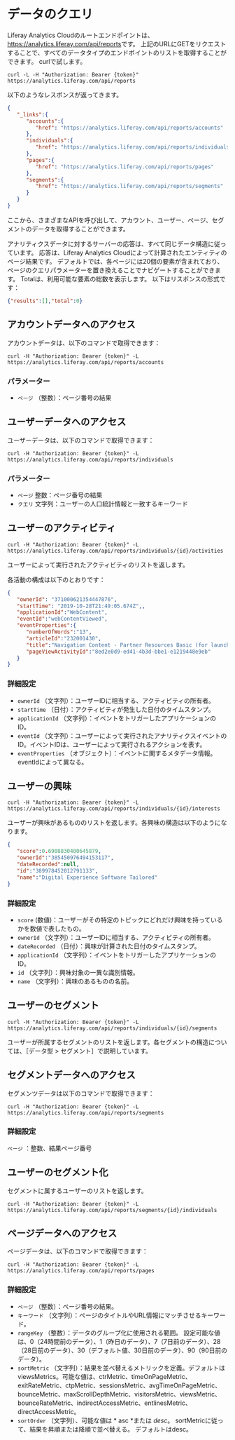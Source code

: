 # データのクエリ

Liferay Analytics Cloudのルートエンドポイントは、 <https://analytics.liferay.com/api/reports>です。 上記のURLにGETをリクエストすることで、すべてのデータタイプのエンドポイントのリストを取得することができます。 curlで試します。

```
curl -L -H "Authorization: Bearer {token}" https://analytics.liferay.com/api/reports
```

以下のようなレスポンスが返ってきます。

```json
{
   "_links":{
      "accounts":{
         "href": "https://analytics.liferay.com/api/reports/accounts"
      },
      "individuals":{
         "href": "https://analytics.liferay.com/api/reports/individuals"
      },
      "pages":{
         "href": "https://analytics.liferay.com/api/reports/pages"
      },
      "segments":{
         "href": "https://analytics.liferay.com/api/reports/segments"
      }
   }
}
```

ここから、さまざまなAPIを呼び出して、アカウント、ユーザー、ページ、セグメントのデータを取得することができます。

アナリティクスデータに対するサーバーの応答は、すべて同じデータ構造に従っています。 応答は、Liferay Analytics Cloudによって計算されたエンティティのページ結果です。 デフォルトでは、各ページには20個の要素が含まれており、ページのクエリパラメーターを置き換えることでナビゲートすることができます。 Totalは、利用可能な要素の総数を表示します。 以下はリスポンスの形式です：

```json
{"results":[],"total":0}
```

## アカウントデータへのアクセス

アカウントデータは、以下のコマンドで取得できます：

```
curl -H "Authorization: Bearer {token}" -L https://analytics.liferay.com/api/reports/accounts
```

### パラメーター

* `ページ` （整数）：ページ番号の結果

## ユーザーデータへのアクセス

ユーザーデータは、以下のコマンドで取得できます：

```
curl -H "Authorization: Bearer {token}" -L https://analytics.liferay.com/api/reports/individuals
```

### パラメーター

* `ページ` 整数：ページ番号の結果
* `クエリ` 文字列：ユーザーの人口統計情報と一致するキーワード

## ユーザーのアクティビティ

```
curl -H "Authorization: Bearer {token}" -L https://analytics.liferay.com/api/reports/individuals/{id}/activities
```

ユーザーによって実行されたアクティビティのリストを返します。

各活動の構成は以下のとおりです：

```json
{
   "ownerId": "371000621354447876",
   "startTime": "2019-10-28T21:49:05.674Z",,
   "applicationId":"WebContent",
   "eventId":"webContentViewed",
   "eventProperties":{
      "numberOfWords":"13",
      "articleId":"232001430",
      "title":"Navigation Content - Partner Resources Basic (for launch)",
      "pageViewActivityId":"8ed2e0d9-ed41-4b3d-bbe1-e1219448e9eb"
   }
}
```

### 詳細設定

* `ownerId` （文字列）：ユーザーIDに相当する、アクティビティの所有者。
* `startTime` （日付）：アクティビティが発生した日付のタイムスタンプ。
* `applicationId` （文字列）：イベントをトリガーしたアプリケーションのID。
* `eventId` （文字列）：ユーザーによって実行されたアナリティクスイベントのID。イベントIDは、ユーザーによって実行されるアクションを表す。
* `eventProperties` （オブジェクト）：イベントに関するメタデータ情報。eventIdによって異なる。

## ユーザーの興味

```
curl -H "Authorization: Bearer {token}" -L https://analytics.liferay.com/api/reports/individuals/{id}/interests
```

ユーザーが興味があるもののリストを返します。各興味の構造は以下のようになります。

```json
{
   "score":0.6908830400645879,
   "ownerId":"385450976494153117",
   "dateRecorded":null,
   "id":"389978452012791133",
   "name":"Digital Experience Software Tailored"
}
```

### 詳細設定

* ` score ` (数値)：ユーザーがその特定のトピックにどれだけ興味を持っているかを数値で表したもの。
* `ownerId` （文字列）：ユーザーIDに相当する、アクティビティの所有者。
* `dateRecorded` （日付）：興味が計算された日付のタイムスタンプ。
* `applicationId` （文字列）：イベントをトリガーしたアプリケーションのID。
* `id` （文字列）：興味対象の一異な識別情報。
* `name` （文字列）：興味のあるものの名前。

## ユーザーのセグメント

```
curl -H "Authorization: Bearer {token}" -L https://analytics.liferay.com/api/reports/individuals/{id}/segments
```

ユーザーが所属するセグメントのリストを返します。各セグメントの構造については、［データ型 > セグメント］で説明しています。

## セグメントデータへのアクセス

セグメンツデータは以下のコマンドで取得できます：

```
curl -H "Authorization: Bearer {token}" -L https://analytics.liferay.com/api/reports/segments
```

### 詳細設定

`ページ` ：整数、結果ページ番号

## ユーザーのセグメント化

セグメントに属するユーザーのリストを返します。

```
curl -H "Authorization: Bearer {token}" -L https://analytics.liferay.com/api/reports/segments/{id}/individuals
```

## ページデータへのアクセス

ページデータは、以下のコマンドで取得できます：

```
curl -H "Authorization: Bearer {token}" -L https://analytics.liferay.com/api/reports/pages 
```

### 詳細設定

* `ページ` （整数）：ページ番号の結果。
* `キーワード` （文字列）：ページのタイトルやURL情報にマッチさせるキーワード。
* `rangeKey` （整数）：データのグループ化に使用される範囲。 設定可能な値は、0（24時間前のデータ）、1（昨日のデータ）、7（7日前のデータ）、28（28日前のデータ）、30（デフォルト値、30日前のデータ）、90（90日前のデータ）。
* `sortMetric` （文字列）：結果を並べ替えるメトリックを定義。デフォルトはviewsMetrics。可能な値は、ctrMetric、timeOnPageMetric、exitRateMetric、ctpMetric、sessionsMetric、avgTimeOnPageMetric、bounceMetric、maxScrollDepthMetric、visitorsMetric、viewsMetric、bounceRateMetric、indirectAccessMetric、entlinesMetric、directAccessMetric。
* `sortOrder` （文字列）、可能な値は * asc *または *desc*。 sortMetricに従って、結果を昇順または降順で並べ替える。 デフォルトはdesc。
